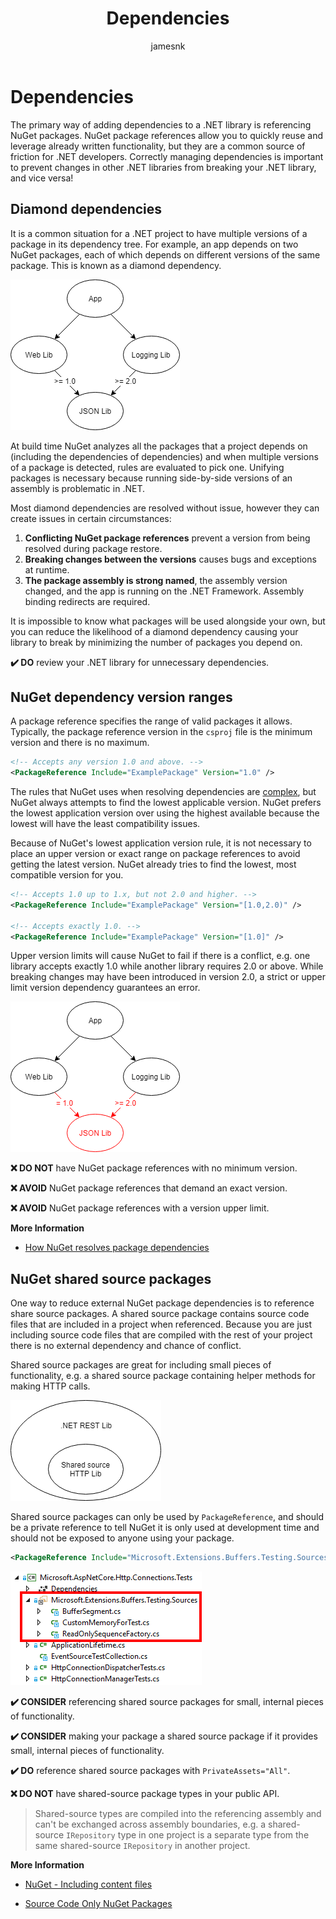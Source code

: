 ﻿---
title: Dependencies
description: Best practice recommendations for managing NuGet dependencies in .NET libraries.
author: jamesnk
ms.author: jamesnk
ms.date: 09/20/2018
---
# Dependencies

The primary way of adding dependencies to a .NET library is referencing NuGet packages. NuGet package references allow you to quickly reuse and leverage already written functionality, but they are a common source of friction for .NET developers. Correctly managing dependencies is important to prevent changes in other .NET libraries from breaking your .NET library, and vice versa!

## Diamond dependencies

It is a common situation for a .NET project to have multiple versions of a package in its dependency tree. For example, an app depends on two NuGet packages, each of which depends on different versions of the same package. This is known as a diamond dependency.

![Diamond dependency](./media/diamond-dependency.png "Diamond dependency")

At build time NuGet analyzes all the packages that a project depends on (including the dependencies of dependencies) and when multiple versions of a package is detected, rules are evaluated to pick one. Unifying packages is necessary because running side-by-side versions of an assembly is problematic in .NET.

Most diamond dependencies are resolved without issue, however they can create issues in certain circumstances:

1. **Conflicting NuGet package references** prevent a version from being resolved during package restore.
2. **Breaking changes between the versions** causes bugs and exceptions at runtime.
3. **The package assembly is strong named**, the assembly version changed, and the app is running on the .NET Framework. Assembly binding redirects are required.

It is impossible to know what packages will be used alongside your own, but you can reduce the likelihood of a diamond dependency causing your library to break by minimizing the number of packages you depend on.

**✔️ DO** review your .NET library for unnecessary dependencies.

## NuGet dependency version ranges

A package reference specifies the range of valid packages it allows. Typically, the package reference version in the `csproj` file is the minimum version and there is no maximum.

```xml
<!-- Accepts any version 1.0 and above. -->
<PackageReference Include="ExamplePackage" Version="1.0" />
```

The rules that NuGet uses when resolving dependencies are [complex](https://docs.microsoft.com/en-us/nuget/consume-packages/dependency-resolution), but NuGet always attempts to find the lowest applicable version. NuGet prefers the lowest application version over using the highest available because the lowest will have the least compatibility issues.

Because of NuGet's lowest application version rule, it is not necessary to place an upper version or exact range on package references to avoid getting the latest version. NuGet already tries to find the lowest, most compatible version for you.

```xml
<!-- Accepts 1.0 up to 1.x, but not 2.0 and higher. -->
<PackageReference Include="ExamplePackage" Version="[1.0,2.0)" />

<!-- Accepts exactly 1.0. -->
<PackageReference Include="ExamplePackage" Version="[1.0]" />
```

Upper version limits will cause NuGet to fail if there is a conflict, e.g. one library accepts exactly 1.0 while another library requires 2.0 or above. While breaking changes may have been introduced in version 2.0, a strict or upper limit version dependency guarantees an error.

![Diamond dependency conflict](./media/diamond-dependency-conflict.png "Diamond dependency conflict")

**❌ DO NOT** have NuGet package references with no minimum version.

**❌ AVOID** NuGet package references that demand an exact version.

**❌ AVOID** NuGet package references with a version upper limit.

**More Information**

* [How NuGet resolves package dependencies](https://docs.microsoft.com/en-us/nuget/consume-packages/dependency-resolution)

## NuGet shared source packages

One way to reduce external NuGet package dependencies is to reference share source packages. A shared source package contains source code files that are included in a project when referenced. Because you are just including source code files that are compiled with the rest of your project there is no external dependency and chance of conflict.

Shared source packages are great for including small pieces of functionality, e.g. a shared source package containing helper methods for making HTTP calls.

![Shared source package](./media/shared-source-package.png "Shared source package")

Shared source packages can only be used by `PackageReference`, and should be a private reference to tell NuGet it is only used at development time and should not be exposed to anyone using your package.

```xml
<PackageReference Include="Microsoft.Extensions.Buffers.Testing.Sources" PrivateAssets="All" Version="1.0" />
```

![Shared source project](./media/shared-source-project.png "Shared source project")

**✔️ CONSIDER** referencing shared source packages for small, internal pieces of functionality.

**✔️ CONSIDER** making your package a shared source package if it provides small, internal pieces of functionality.

**✔️ DO** reference shared source packages with `PrivateAssets="All"`.

**❌ DO NOT** have shared-source package types in your public API.

> Shared-source types are compiled into the referencing assembly and can't be exchanged across assembly boundaries, e.g. a shared-source `IRepository` type in one project is a separate type from the same shared-source `IRepository` in another project.

**More Information**

* [NuGet - Including content files](https://docs.microsoft.com/en-us/nuget/reference/nuspec#including-content-files)

* [Source Code Only NuGet Packages](https://medium.com/@attilah/source-code-only-nuget-packages-8f34a8fb4738)